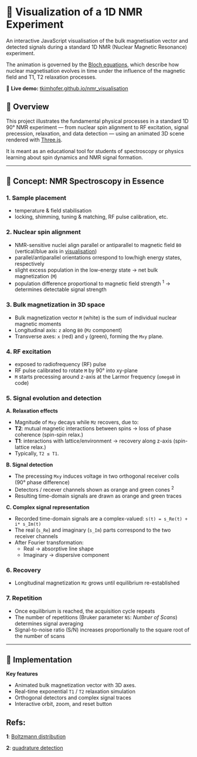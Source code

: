 # 🧲 Visualization of a 1D NMR Experiment

An interactive JavaScript visualisation of the bulk magnetisation vector and detected signals during a standard 1D NMR (Nuclear Magnetic Resonance) experiment. 

The animation is governed by the [Bloch equations]([https://en.wikipedia.org/wiki/Bloch_equations](https://chem.libretexts.org/Bookshelves/Physical_and_Theoretical_Chemistry_Textbook_Maps/Supplemental_Modules_(Physical_and_Theoretical_Chemistry)/Spectroscopy/Magnetic_Resonance_Spectroscopies/Nuclear_Magnetic_Resonance/NMR_-_Theory/Bloch_Equations)), which describe how nuclear magnetisation evolves in time under the influence of the magnetic field and T1, T2 relaxation processes.

🔗 **Live demo:** [tkimhofer.github.io/nmr_visualisation](https://tkimhofer.github.io/nmr_visualisation/)

## 🎯 Overview
This project illustrates the fundamental physical processes in a standard 1D 90° NMR experiment — from nuclear spin alignment to RF excitation, signal precession, relaxation, and data detection — using an animated 3D scene rendered with [Three.js](https://threejs.org/).

It is meant as an educational tool for students of spectroscopy or physics learning about spin dynamics and NMR signal formation.

---

## 🧠 Concept: NMR Spectroscopy in Essence

### 1. Sample placement
- temperature & field stabilisation
- locking, shimming, tuning & matching, RF pulse calibration, etc.

### 2. Nuclear spin alignment
 - NMR-sensitive nuclei align parallel or antiparallel to magnetic field `B0` (vertical/blue axis in [visualisation](https://tkimhofer.github.io/nmr_visualisation/))
 - parallel/antiparallel orientations orrespond to low/high energy states, respectively
 - slight excess population in the low-energy state → net bulk magnetization (`M`)
 - population difference proportional to magnetic field strength <sup id="boltz">1</sup> → determines detectable signal strength

### 3. Bulk magnetization in 3D space
- Bulk magnetization vector `M` (white) is the sum of individual nuclear magnetic moments  
- Longitudinal axis: `z` along `B0` (`Mz` component)
- Transverse axes: `x` (red) and `y` (green), forming the `Mxy` plane.

### 4. RF excitation
- exposed to radiofrequency (RF) pulse
- RF pulse calibrated to rotate `M` by 90° into xy-plane
- `M` starts precessing around z-axis at the Larmor frequency (`omega0` in code)

### 5. Signal evolution and detection

**A. Relaxation effects**
- Magnitude of `Mxy` decays while `Mz` recovers, due to: 
- **T2**: mutual magnetic interactions between spins → loss of phase coherence (spin-spin relax.)
- **T1**: interactions with lattice/environment → recovery along z-axis (spin-lattice relax.)
- Typically, `T2 ≤ T1`.

**B. Signal detection**
- The precessing `Mxy` induces voltage in two orthogonal receiver coils (90° phase difference)
- Detectors / recever channels shown as orange and green cones <sup id="quad">2</sup>
- Resulting time-domain signals are drawn as orange and green traces

**C. Complex signal representation**
- Recorded time-domain signals are a complex-valued: `s(t) = s_Re(t) + i* s_Im(t)`
- The real (`s_Re`) and imaginary (`s_Im`) parts correspond to the two receiver channels
- After Fourier transformation:
  - Real → absorptive line shape
  - Imaginary → dispersive component
 
### 6. Recovery
- Longitudinal magnetization `Mz` grows until equilibrium re-established

### 7. Repetition
- Once equilibrium is reached, the acquisition cycle repeats 
- The number of repetitions (Bruker parameter `NS`: *Number of Scans*) determines signal averaging
- Signal-to-noise ratio (S/N) increases proportionally to the square root of the number of scans

---

## 🧩 Implementation


**Key features**
- Animated bulk magnetization vector with 3D axes.
- Real-time exponential `T1` / `T2` relaxation simulation
- Orthogonal detectors and complex signal traces
- Interactive orbit, zoom, and reset button


## Refs:

<b id="quad">1</b>: [Boltzmann distribution](https://magnetic-resonance.org/ch/02-03.html)

<b id="quad">2</b>: [quadrature detection](https://en.wikipedia.org/wiki/In-phase_and_quadrature_components)
